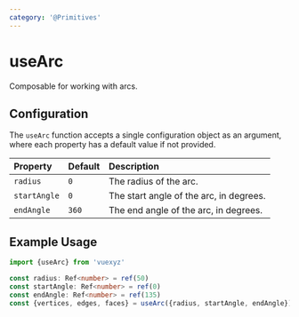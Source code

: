 ```yaml
---
category: '@Primitives'
---
```


<script setup>
    import UseArcDemo from '../demo/components/useArcDemo.vue';
</script>

# useArc

Composable for working with arcs.

<UseArcDemo />

## Configuration

The `useArc` function accepts a single configuration object as an argument, where each property has a default value
if not provided.

| Property     | Default | Description                             |
|:-------------|:--------|:----------------------------------------|
| `radius`     | `0`     | The radius of the arc.                  |
| `startAngle` | `0`     | The start angle of the arc, in degrees. |
| `endAngle`   | `360`   | The end angle of the arc, in degrees.   |

<!--@include: ./shared/config.md-->

## Example Usage

```ts
import {useArc} from 'vuexyz'

const radius: Ref<number> = ref(50)
const startAngle: Ref<number> = ref(0)
const endAngle: Ref<number> = ref(135)
const {vertices, edges, faces} = useArc({radius, startAngle, endAngle})
```

<!--@include: ./shared/return.md-->
